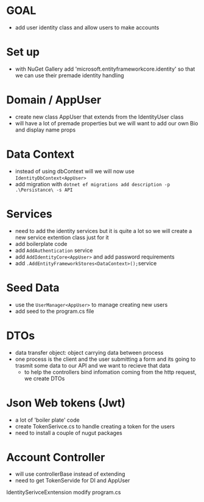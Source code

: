 # GOAL
- add user identity class and allow users to make accounts 

# Set up 
- with NuGet Gallery add 'microsoft.entityframeworkcore.identity' so that we can use their premade identity handling 

# Domain / AppUser
- create new class AppUser that extends from the IdentityUser class 
- will have a lot of premade properties but we will want to add our own Bio and display name props

# Data Context 
- instead of using dbContext will we will now use `IdentityDbContext<AppUser>`
- add migration with `dotnet ef migrations add description -p .\Persistance\ -s API`

# Services 
- need to add the identity services but it is quite a lot so we will create a new service extention class just for it
- add boilerplate code 
- add `AddAuthentication` service
- add `AddIdentityCore<AppUser>` and add password requirements
- add `.AddEntityFrameworkStores<DataContext>();`service

# Seed Data
- use the `UserManager<AppUser>` to manage creating new users 
- add seed to the program.cs file

# DTOs
- data transfer object: object carrying data between process
- one process is the client and the user submitting a form and its going to trasmit some data to our API and we want to recieve that data 
    - to help the controllers bind infomation coming from the http request, we create DTOs

# Json Web tokens (Jwt) 
- a lot of 'boiler plate' code
- create TokenSerivce.cs to handle creating a token for the users
- need to install a couple of nugut packages

# Account Controller 
- will use controllerBase instead of extending 
- need to get TokenServide for DI and AppUser

IdentitySerivceExntension 
modify program.cs
